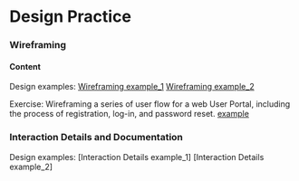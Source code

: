 # Design Practice

### Wireframing

#### Content

Design examples:
[Wireframing example_1](https://raw.githubusercontent.com/JialingJia/Interaction-Design-Tools/master/images/Wireframing%20example_1%403x.png)
[Wireframing example_2](https://raw.githubusercontent.com/JialingJia/Interaction-Design-Tools/master/images/Wireframing%20example_2%403x.png)

Exercise: Wireframing a series of user flow for a web User Portal, including the process of registration, log-in, and password reset. [example](https://raw.githubusercontent.com/JialingJia/Interaction-Design-Tools/master/images/User%20Login%20and%20Registration%20Process%403x.png)


### Interaction Details and Documentation

Design examples:
[Interaction Details example_1]
[Interaction Details example_2]
